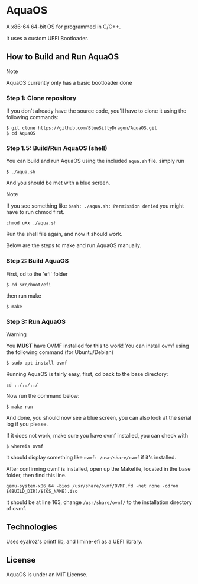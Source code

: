# AquaOS
A x86-64 64-bit OS for programmed in C/C++.

It uses a custom UEFI Bootloader.

## How to Build and Run AquaOS

> [!NOTE]
> AquaOS currently only has a basic bootloader done

### Step 1: Clone repository

If you don't already have the source code, you'll have to clone it using the following commands:
```
$ git clone https://github.com/BlueSillyDragon/AquaOS.git
$ cd AquaOS
```
### Step 1.5: Build/Run AquaOS (shell)

You can build and run AquaOS using the included `aqua.sh` file.
simply run
```
$ ./aqua.sh
```
And you should be met with a blue screen.

> [!NOTE]
> If you see something like `bash: ./aqua.sh: Permission denied` you might have to run chmod first.
> ```
> chmod u+x ./aqua.sh
> ```
> Run the shell file again, and now it should work.

Below are the steps to make and run AquaOS manually.

### Step 2: Build AquaOS

First, cd to the 'efi' folder
```
$ cd src/boot/efi
```
then run make
```
$ make
```

### Step 3: Run AquaOS

> [!WARNING]
> You **MUST** have OVMF installed for this to work!
> You can install ovmf using the following command (for Ubuntu/Debian)
> ```
> $ sudo apt install ovmf
> ```

Running AquaOS is fairly easy, first, cd back to the base directory:
```
cd ../../../
```
Now run the command below:
```
$ make run
```

And done, you should now see a blue screen, you can also look at the serial log if you please.

If it does not work, make sure you have ovmf installed, you can check with
```
$ whereis ovmf
```
it should display something like `ovmf: /usr/share/ovmf` if it's installed.

After confirming ovmf is installed, open up the Makefile, located in the base folder, then find this line.
```
qemu-system-x86_64 -bios /usr/share/ovmf/OVMF.fd -net none -cdrom $(BUILD_DIR)/$(OS_NAME).iso
```
it should be at line 163, change `/usr/share/ovmf/` to the installation directory of ovmf.

## Technologies
Uses eyalroz's printf lib, and limine-efi as a UEFI library.

## License
AquaOS is under an MIT License.
